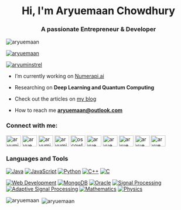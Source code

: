 <h1 align="center">Hi, I'm Aryuemaan Chowdhury</h1>
<h3 align="center">A passionate Entrepreneur & Developer</h3>

<p align="left"> <img src="https://komarev.com/ghpvc/?username=aryuemaan&label=Profile%20views&color=0e75b6&style=flat" alt="aryuemaan" /> </p>

<p align="left"> <a href="https://github.com/ryo-ma/github-profile-trophy"><img src="https://github-profile-trophy.vercel.app/?username=aryuemaan" alt="aryuemaan" /></a> </p>

<p align="left"> <a href="https://twitter.com/aryuminstrel" target="blank"><img src="https://img.shields.io/twitter/follow/aryuminstrel?logo=twitter&style=for-the-badge" alt="aryuminstrel" /></a> </p>

- I’m currently working on [Numerapi.ai](https://github.com/NumeraPi-ai)

- Researching on **Deep Learning and Quantum Computing**

- Check out the articles on [my blog](https://aryuminstrel.blogspot.com/)

- How to reach me **aryuemaan@outlook.com**

<h3 align="left">Connect with me:</h3>
<p align="left">
<a href="https://twitter.com/aryuminstrel" target="blank"><img align="center" src="https://raw.githubusercontent.com/rahuldkjain/github-profile-readme-generator/master/src/images/icons/Social/twitter.svg" alt="aryuminstrel" height="30" width="40" /></a>
<a href="https://linkedin.com/in/aryuemaanchowdhury" target="blank"><img align="center" src="https://raw.githubusercontent.com/rahuldkjain/github-profile-readme-generator/master/src/images/icons/Social/linked-in-alt.svg" alt="aryuemaanchowdhury" height="30" width="40" /></a>
<a href="https://fb.com/aryuminstrel" target="blank"><img align="center" src="https://raw.githubusercontent.com/rahuldkjain/github-profile-readme-generator/master/src/images/icons/Social/facebook.svg" alt="aryuminstrel" height="30" width="40" /></a>
<a href="https://instagram.com/aryuminstrel14" target="blank"><img align="center" src="https://raw.githubusercontent.com/rahuldkjain/github-profile-readme-generator/master/src/images/icons/Social/instagram.svg" alt="aryuminstrel14" height="30" width="40" /></a>
<a href="https://www.youtube.com/c/oscowl" target="blank"><img align="center" src="https://raw.githubusercontent.com/rahuldkjain/github-profile-readme-generator/master/src/images/icons/Social/youtube.svg" alt="oscowl" height="30" width="40" /></a>
<a href="https://www.codechef.com/users/aryuemaancho" target="blank"><img align="center" src="https://cdn.jsdelivr.net/npm/simple-icons@3.1.0/icons/codechef.svg" alt="aryuemaancho" height="30" width="40" /></a>
<a href="https://www.hackerrank.com/aryuemaan" target="blank"><img align="center" src="https://raw.githubusercontent.com/rahuldkjain/github-profile-readme-generator/master/src/images/icons/Social/hackerrank.svg" alt="aryuemaan" height="30" width="40" /></a>
<a href="https://codeforces.com/profile/aryuemaan" target="blank"><img align="center" src="https://raw.githubusercontent.com/rahuldkjain/github-profile-readme-generator/master/src/images/icons/Social/codeforces.svg" alt="aryuemaan" height="30" width="40" /></a>
<a href="https://www.leetcode.com/aryuemaanchowdhury" target="blank"><img align="center" src="https://raw.githubusercontent.com/rahuldkjain/github-profile-readme-generator/master/src/images/icons/Social/leet-code.svg" alt="aryuemaanchowdhury" height="30" width="40" /></a>
<a href="https://www.hackerearth.com/aryuemaancho" target="blank"><img align="center" src="https://raw.githubusercontent.com/rahuldkjain/github-profile-readme-generator/master/src/images/icons/Social/hackerearth.svg" alt="aryuemaancho" height="30" width="40" /></a>
</p>

### Languages and Tools

[![Java](https://img.shields.io/badge/Java-007396?style=for-the-badge&logo=java&logoColor=white)](https://www.java.com/)
[![JavaScript](https://img.shields.io/badge/JavaScript-F7DF1E?style=for-the-badge&logo=javascript&logoColor=black)](https://developer.mozilla.org/en-US/docs/Web/JavaScript)
[![Python](https://img.shields.io/badge/Python-3776AB?style=for-the-badge&logo=python&logoColor=white)](https://www.python.org/)
[![C++](https://img.shields.io/badge/C++-00599C?style=for-the-badge&logo=c%2B%2B&logoColor=white)](https://isocpp.org/)
[![C](https://img.shields.io/badge/C-00599C?style=for-the-badge&logo=c&logoColor=white)](https://en.wikipedia.org/wiki/C_(programming_language))

[![Web Development](https://img.shields.io/badge/Web%20Development-1572B6?style=for-the-badge)](https://developer.mozilla.org/en-US/docs/Web)
[![MongoDB](https://img.shields.io/badge/MongoDB-47A248?style=for-the-badge&logo=mongodb&logoColor=white)](https://www.mongodb.com/)
[![Oracle](https://img.shields.io/badge/Oracle-F80000?style=for-the-badge&logo=oracle&logoColor=white)](https://www.oracle.com/database/)
[![Signal Processing](https://img.shields.io/badge/Signal%20Processing-0096D8?style=for-the-badge)](https://en.wikipedia.org/wiki/Signal_processing)
[![Adaptive Signal Processing](https://img.shields.io/badge/Adaptive%20Signal%20Processing-FF5733?style=for-the-badge)](https://en.wikipedia.org/wiki/Adaptive_signal_processing)
[![Mathematics](https://img.shields.io/badge/Mathematics-1A1A1D?style=for-the-badge)](https://en.wikipedia.org/wiki/Mathematics)
[![Physics](https://img.shields.io/badge/Physics-430098?style=for-the-badge)](https://en.wikipedia.org/wiki/Physics)


<p><img align="left" src="https://github-readme-stats.vercel.app/api/top-langs?username=aryuemaan&show_icons=true&locale=en&layout=compact" alt="aryuemaan" /></p>

<p>&nbsp;<img align="center" src="https://github-readme-stats.vercel.app/api?username=aryuemaan&show_icons=true&locale=en" alt="aryuemaan" /></p>

